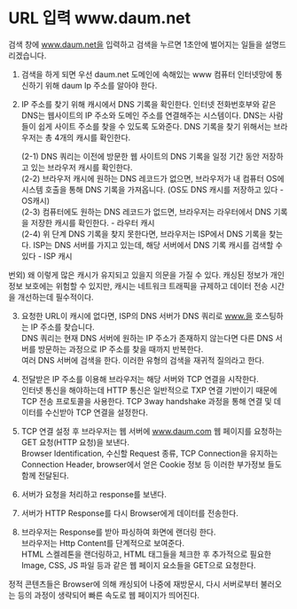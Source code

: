 <h1> URL 입력 www.daum.net </h1>

검색 창에 www.daum.net을 입력하고 검색을 누르면 1초안에 벌어지는 일들을 설명드리겠습니다.

1. 검색을 하게 되면 우선 daum.net 도메인에 속해있는 www 컴퓨터 인터넷망에 통신하기 위해 daum Ip 주소를 알아야 한다.
2. IP 주소를 찾기 위해 캐시에서 DNS 기록을 확인한다. 인터넷 전화번호부와 같은 DNS는 웹사이트의 IP 주소와 도메인 주소를 연결해주는 시스템이다. DNS는 사람들이 쉽게 사이트 주소를 찾을 수 있도록 도와준다. DNS 기록을 찾기 위해서는 브라우저는 총 4개의 캐시를 확인한다.

    (2-1) DNS 쿼리는 이전에 방문한 웹 사이트의 DNS 기록을 일정 기간 동안 저장하고 있는 브라우저 캐시를 확인한다. </br>
    (2-2) 브라우저 캐시에 원하는 DNS 레코드가 없으면, 브라우저가 내 컴퓨터 OS에 시스템 호출을 통해 DNS 기록을 가져옵니다. (OS도 DNS 캐시를 저장하고 있다 - OS캐시) </br>
    (2-3) 컴퓨터에도 원하는 DNS 레코드가 없드면, 브라우저는 라우터에서 DNS 기록을 저장한 캐시를 확인한다. - 라우터 캐시 </br>
    (2-4) 위 단계 DNS 기록을 찾지 못한다면, 브라우저는 ISP에서 DNS 기록을 찾는다. ISP는 DNS 서버를 가지고 있는데, 해당 서버에서 DNS 기록 캐시를 검색할 수 있다 - ISP 캐시

번외)
왜 이렇게 많은 캐시가 유지되고 있을지 의문을 가질 수 있다.
캐싱된 정보가 개인 정보 보호에는 위험할 수 있지만, 캐시는 네트워크 트래픽을 규제하고 데이터 전송 시간을 개선하는데 필수적이다.

3. 요청한 URL이 캐시에 없다면, ISP의 DNS 서버가 DNS 쿼리로 www.을 호스팅하는 IP 주소를 찾습니다. </br>
    DNS 쿼리는 현재 DNS 서버에 원하는 IP 주소가 존재하지 않는다면 다른 DNS 서버를 방문하는 과정으로 IP 주소를 찾을 때까지 반복한다. </br>
    여러 DNS 서버에 검색을 한다.
    이러한 유형의 검색을 재귀적 질의라고 한다.
    
4.  전달받은 IP 주소를 이용해 브라우저는 해당 서버와 TCP 연결을 시작한다. </br>
    인터넷 통신을 해야하는데 HTTP 통신은 일반적으로 TXP 연결 기반이기 때문에 TCP 전송 프로토콜을 사용한다. TCP 3way handshake 과정을 통해 연결 및 데이터를 수신받아 TCP 연결을 설정한다.


5. TCP 연결 설정 후 브라우저는 웹 서버에 www.daum.com 웹 페이지를 요청하는 GET 요청(HTTP 요청)을 보낸다.</br>
    Browser Identification, 수신할 Request 종류, TCP Connection을 유지하는 Connection Header, browser에서 얻은 Cookie 정보 등 이러한 부가정보 들도 함께 전달된다.
    
6. 서버가 요청을 처리하고 response를 보낸다.

7. 서버가 HTTP Response를 다시 Browser에게 데이터를 전송한다.

8. 브라우저는 Response를 받아 파싱하여 화면에 랜더링 한다. </br>
    브라우저는 Http Content를 단계적으로 보여준다. </br>
    HTML 스켈레톤을 랜더링하고, HTML 태그들을 체크한 후 추가적으로 필요한 Image, CSS, JS 파일 등과 같은 웹 페이지 요소들을 GET으로 요청한다.
    
정적 콘텐츠들은 Browser에 의해 캐싱되어 나중에 재방문시, 다시 서버로부터 불러오는 등의 과정이 생략되어 빠른 속도로 웹 페이지가 띄어진다.
